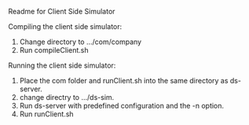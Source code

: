 Readme for Client Side Simulator

Compiling the client side simulator:
1. Change directory to .../com/company
2. Run compileClient.sh

Running the client side simulator:
1. Place the com folder and runClient.sh into the same directory as ds-server.
2. change directry to .../ds-sim.
3. Run ds-server with predefined configuration and the -n option.
4. Run runClient.sh

